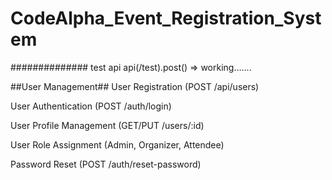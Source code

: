 # CodeAlpha_Event_Registration_System

##############
test api
api(/test).post() => working.......

##User Management##
User Registration (POST /api/users)

User Authentication (POST /auth/login)

User Profile Management (GET/PUT /users/:id)

User Role Assignment (Admin, Organizer, Attendee)

Password Reset (POST /auth/reset-password)

